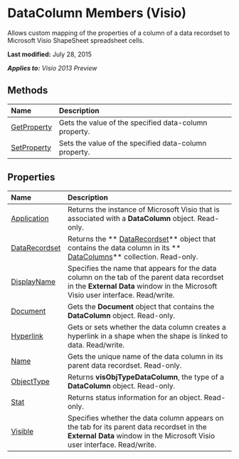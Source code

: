 
# DataColumn Members (Visio)
Allows custom mapping of the properties of a column of a data recordset to Microsoft Visio ShapeSheet spreadsheet cells.

 **Last modified:** July 28, 2015

 _**Applies to:** Visio 2013 Preview_

## Methods



|**Name**|**Description**|
|:-----|:-----|
| [GetProperty](8fa134e8-320d-546b-1de1-e19607a60c49.md)|Gets the value of the specified data-column property.|
| [SetProperty](5851daa0-e2e0-7073-7e26-f0fc73586b9b.md)|Sets the value of the specified data-column property.|

## Properties



|**Name**|**Description**|
|:-----|:-----|
| [Application](fe10e16c-b86f-2dfc-9c6a-5ee4330363cd.md)|Returns the instance of Microsoft Visio that is associated with a  **DataColumn** object. Read-only.|
| [DataRecordset](e4ca0590-38fb-9fc2-cafd-f4883ce79b47.md)|Returns the  ** [DataRecordset](e4ca0590-38fb-9fc2-cafd-f4883ce79b47.md)** object that contains the data column in its ** [DataColumns](620a56f5-d552-1247-22fb-18d07993d5ad.md)** collection. Read-only.|
| [DisplayName](eddfba36-836b-97c4-2b34-a5a930d85d03.md)|Specifies the name that appears for the data column on the tab of the parent data recordset in the  **External Data** window in the Microsoft Visio user interface. Read/write.|
| [Document](c61bcd20-eeed-37c4-666c-604e27c95ed6.md)|Gets the  **Document** object that contains the **DataColumn** object. Read-only.|
| [Hyperlink](806f3eae-8bee-c053-6c25-b87a9c0ac0e3.md)|Gets or sets whether the data column creates a hyperlink in a shape when the shape is linked to data. Read/write.|
| [Name](9b66e7b1-f3e7-af3a-8a64-59ab90fd6119.md)|Gets the unique name of the data column in its parent data recordset. Read-only.|
| [ObjectType](1e4049ca-a37d-9a50-d6b2-5230ce9be592.md)|Returns  **visObjTypeDataColumn**, the type of a  **DataColumn** object. Read-only.|
| [Stat](425bb336-860b-993c-7a4e-c1c9f906d442.md)|Returns status information for an object. Read-only.|
| [Visible](c540f37d-abbd-4831-e43b-653b228735a2.md)|Specifies whether the data column appears on the tab for its parent data recordset in the  **External Data** window in the Microsoft Visio user interface. Read/write.|
